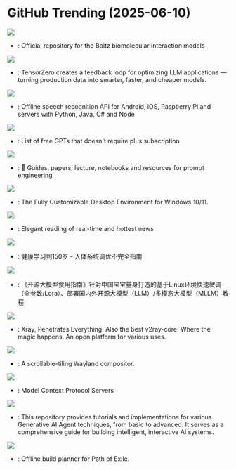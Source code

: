 # GitHub Trending (2025-06-10)

![](https://img.shields.io/badge/Python-New%20150-green?style=flat-square&logo=appveyor)
- [](https://github.comundefined): Official repository for the Boltz biomolecular interaction models

![](https://img.shields.io/badge/Rust-New%20356-green?style=flat-square&logo=appveyor)
- [](https://github.comundefined): TensorZero creates a feedback loop for optimizing LLM applications — turning production data into smarter, faster, and cheaper models.

![](https://img.shields.io/badge/Jupyter%20Notebook-New%20938-green?style=flat-square&logo=appveyor)
- [](https://github.comundefined): Offline speech recognition API for Android, iOS, Raspberry Pi and servers with Python, Java, C# and Node

![](https://img.shields.io/badge/none-New%20227-green?style=flat-square&logo=appveyor)
- [](https://github.comundefined): List of free GPTs that doesn't require plus subscription

![](https://img.shields.io/badge/MDX-New%20357-green?style=flat-square&logo=appveyor)
- [](https://github.comundefined): 🐙 Guides, papers, lecture, notebooks and resources for prompt engineering

![](https://img.shields.io/badge/Rust-New%20595-green?style=flat-square&logo=appveyor)
- [](https://github.comundefined): The Fully Customizable Desktop Environment for Windows 10/11.

![](https://img.shields.io/badge/TypeScript-New%2092-green?style=flat-square&logo=appveyor)
- [](https://github.comundefined): Elegant reading of real-time and hottest news

![](https://img.shields.io/badge/none-New%20552-green?style=flat-square&logo=appveyor)
- [](https://github.comundefined): 健康学习到150岁 - 人体系统调优不完全指南

![](https://img.shields.io/badge/Jupyter%20Notebook-New%20161-green?style=flat-square&logo=appveyor)
- [](https://github.comundefined): 《开源大模型食用指南》针对中国宝宝量身打造的基于Linux环境快速微调（全参数/Lora）、部署国内外开源大模型（LLM）/多模态大模型（MLLM）教程

![](https://img.shields.io/badge/Go-New%20140-green?style=flat-square&logo=appveyor)
- [](https://github.comundefined): Xray, Penetrates Everything. Also the best v2ray-core. Where the magic happens. An open platform for various uses.

![](https://img.shields.io/badge/Rust-New%2082-green?style=flat-square&logo=appveyor)
- [](https://github.comundefined): A scrollable-tiling Wayland compositor.

![](https://img.shields.io/badge/Python-New%20226-green?style=flat-square&logo=appveyor)
- [](https://github.comundefined): Model Context Protocol Servers

![](https://img.shields.io/badge/Jupyter%20Notebook-New%20111-green?style=flat-square&logo=appveyor)
- [](https://github.comundefined): This repository provides tutorials and implementations for various Generative AI Agent techniques, from basic to advanced. It serves as a comprehensive guide for building intelligent, interactive AI systems.

![](https://img.shields.io/badge/Lua-New%2053-green?style=flat-square&logo=appveyor)
- [](https://github.comundefined): Offline build planner for Path of Exile.

